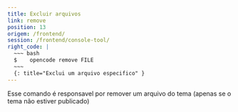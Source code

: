 ```yaml
---
title: Excluir arquivos
link: remove
position: 13
origem: /frontend/ 
session: /frontend/console-tool/
right_code: |
  ~~~ bash
  $    opencode remove FILE 
  ~~~
  {: title="Exclui um arquivo especifico" }
---
```


Esse comando é responsavel por remover um arquivo do tema (apenas se o tema não estiver publicado)
